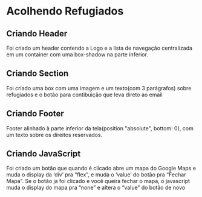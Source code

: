 # Acolhendo Refugiados

## Criando Header

Foi criado um header contendo a Logo e a lista de navegação centralizada em um container com uma box-shadow na parte inferior.

## Criando Section

Foi criado uma box com uma imagem e um texto(com 3 parágrafos) sobre refugiados e o botão para contibuição que leva direto ao email

## Criando Footer

Footer alinhado à parte inferior da tela(position "absolute", bottom: 0), com um texto sobre os direitos reservados.

## Criando JavaScript

Foi criado um botão que quando é clicado abre um mapa do Google Maps e muda o display da ‘div’  pra “flex”, e muda o ‘value’ do botão pra “Fechar Mapa”.
Se o botão ja foi clicado e você queira fechar o mapa, o javascript muda o display do mapa pra “none” e altera o “value” do botão de novo
